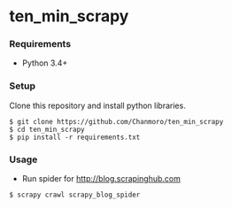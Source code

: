 # ten_min_scrapy
### Requirements

- Python 3.4+

### Setup
Clone this repository and install python libraries.

```
$ git clone https://github.com/Chanmoro/ten_min_scrapy
$ cd ten_min_scrapy
$ pip install -r requirements.txt
```

### Usage

- Run spider for http://blog.scrapinghub.com
```
$ scrapy crawl scrapy_blog_spider
```
